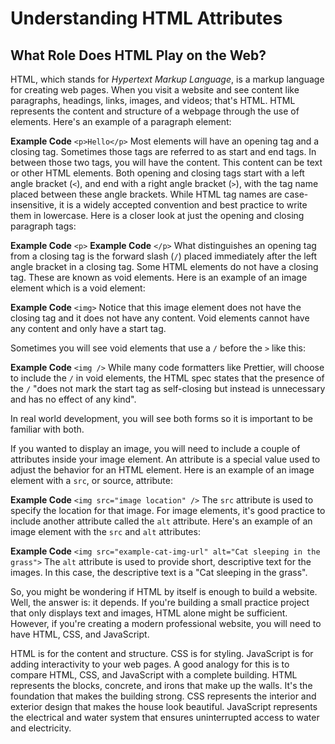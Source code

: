 # Understanding HTML Attributes

## What Role Does HTML Play on the Web?

HTML, which stands for *Hypertext Markup Language*, is a markup language for creating web pages. When you visit a website and see content like paragraphs, headings, links, images, and videos; that's HTML. HTML represents the content and structure of a webpage through the use of elements. Here's an example of a paragraph element:

**Example Code**
```<p>Hello</p>```
Most elements will have an opening tag and a closing tag. Sometimes those tags are referred to as start and end tags. In between those two tags, you will have the content. This content can be text or other HTML elements. Both opening and closing tags start with a left angle bracket (```<```), and end with a right angle bracket (```>```), with the tag name placed between these angle brackets. While HTML tag names are case-insensitive, it is a widely accepted convention and best practice to write them in lowercase. Here is a closer look at just the opening and closing paragraph tags:

**Example Code**
```<p>```
**Example Code**
```</p>```
What distinguishes an opening tag from a closing tag is the forward slash (```/```) placed immediately after the left angle bracket in a closing tag. Some HTML elements do not have a closing tag. These are known as void elements. Here is an example of an image element which is a void element:

**Example Code**
```<img>```
Notice that this image element does not have the closing tag and it does not have any content. Void elements cannot have any content and only have a start tag.

Sometimes you will see void elements that use a ```/``` before the ```>``` like this:

**Example Code**
```<img />```
While many code formatters like Prettier, will choose to include the ```/``` in void elements, the HTML spec states that the presence of the ```/``` "does not mark the start tag as self-closing but instead is unnecessary and has no effect of any kind".

In real world development, you will see both forms so it is important to be familiar with both.

If you wanted to display an image, you will need to include a couple of attributes inside your image element. An attribute is a special value used to adjust the behavior for an HTML element. Here is an example of an image element with a ```src```, or source, attribute:

**Example Code**
```<img src="image location" />```
The ```src``` attribute is used to specify the location for that image. For image elements, it's good practice to include another attribute called the ```alt``` attribute. Here's an example of an image element with the ```src``` and ```alt``` attributes:

**Example Code**
```<img src="example-cat-img-url" alt="Cat sleeping in the grass">```
The ```alt``` attribute is used to provide short, descriptive text for the images. In this case, the descriptive text is a "Cat sleeping in the grass".

So, you might be wondering if HTML by itself is enough to build a website. Well, the answer is: it depends. If you're building a small practice project that only displays text and images, HTML alone might be sufficient. However, if you're creating a modern professional website, you will need to have HTML, CSS, and JavaScript.

HTML is for the content and structure. CSS is for styling. JavaScript is for adding interactivity to your web pages. A good analogy for this is to compare HTML, CSS, and JavaScript with a complete building. HTML represents the blocks, concrete, and irons that make up the walls. It's the foundation that makes the building strong. CSS represents the interior and exterior design that makes the house look beautiful. JavaScript represents the electrical and water system that ensures uninterrupted access to water and electricity.
